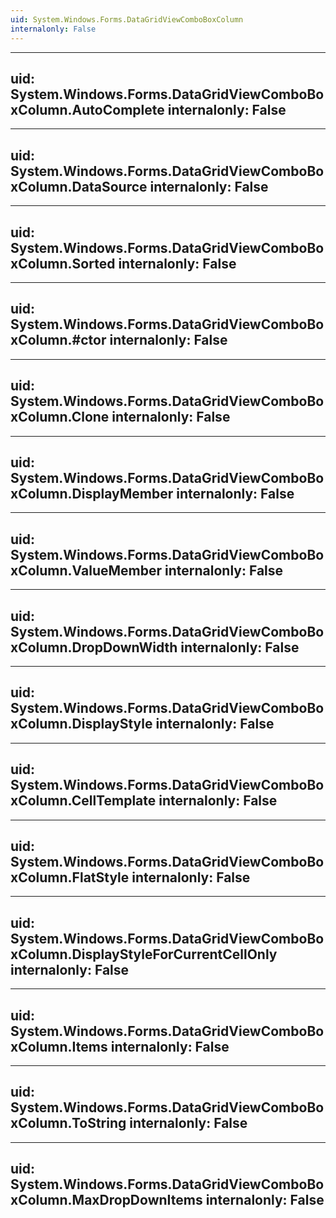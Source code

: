 ```yaml
---
uid: System.Windows.Forms.DataGridViewComboBoxColumn
internalonly: False
---
```


---
uid: System.Windows.Forms.DataGridViewComboBoxColumn.AutoComplete
internalonly: False
---

---
uid: System.Windows.Forms.DataGridViewComboBoxColumn.DataSource
internalonly: False
---

---
uid: System.Windows.Forms.DataGridViewComboBoxColumn.Sorted
internalonly: False
---

---
uid: System.Windows.Forms.DataGridViewComboBoxColumn.#ctor
internalonly: False
---

---
uid: System.Windows.Forms.DataGridViewComboBoxColumn.Clone
internalonly: False
---

---
uid: System.Windows.Forms.DataGridViewComboBoxColumn.DisplayMember
internalonly: False
---

---
uid: System.Windows.Forms.DataGridViewComboBoxColumn.ValueMember
internalonly: False
---

---
uid: System.Windows.Forms.DataGridViewComboBoxColumn.DropDownWidth
internalonly: False
---

---
uid: System.Windows.Forms.DataGridViewComboBoxColumn.DisplayStyle
internalonly: False
---

---
uid: System.Windows.Forms.DataGridViewComboBoxColumn.CellTemplate
internalonly: False
---

---
uid: System.Windows.Forms.DataGridViewComboBoxColumn.FlatStyle
internalonly: False
---

---
uid: System.Windows.Forms.DataGridViewComboBoxColumn.DisplayStyleForCurrentCellOnly
internalonly: False
---

---
uid: System.Windows.Forms.DataGridViewComboBoxColumn.Items
internalonly: False
---

---
uid: System.Windows.Forms.DataGridViewComboBoxColumn.ToString
internalonly: False
---

---
uid: System.Windows.Forms.DataGridViewComboBoxColumn.MaxDropDownItems
internalonly: False
---
